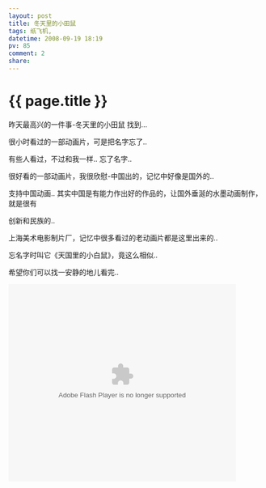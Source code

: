 ```yaml
---
layout: post
title: 冬天里的小田鼠
tags: 纸飞机,
datetime: 2008-09-19 18:19
pv: 85
comment: 2
share: 
---
```


{{ page.title }}
================

 <p> </p><p> </p><p> </p><p>昨天最高兴的一件事-冬天里的小田鼠 找到...</p><p>很小时看过的一部动画片，可是把名字忘了..</p><p>有些人看过，不过和我一样.. 忘了名字..</p><p>很好看的一部动画片，我很欣慰-中国出的，记忆中好像是国外的..</p><p>支持中国动画.. 其实中国是有能力作出好的作品的，让国外垂涎的水墨动画制作，就是很有</p><p>创新和民族的..</p><p>上海美术电影制片厂，记忆中很多看过的老动画片都是这里出来的..</p><p>忘名字时叫它《天国里的小白鼠》，竟这么相似..</p><p>希望你们可以找一安静的地儿看完..</p><p> </p><p><embed style="width: 450px; height: 390px;" pluginspage="http://www.macromedia.com/go/getflashplayer" src="http://player.youku.com/player.php/sid/XNTg3NzU1Mg==/v.swf" width="450" height="390" type="application/x-shockwave-flash" wmode="transparent" play="true" loop="false" menu="false" allowscriptaccess="never" /></p> 

